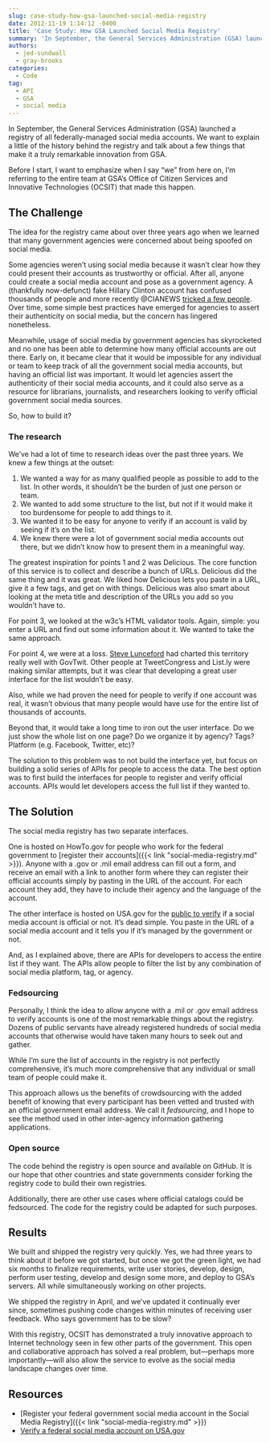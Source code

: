 ```yaml
---
slug: case-study-how-gsa-launched-social-media-registry
date: 2012-11-19 1:14:12 -0400
title: 'Case Study: How GSA Launched Social Media Registry'
summary: 'In September, the General Services Administration (GSA) launched a registry of all federally-managed social media accounts. We want to explain a little of the history behind the registry and talk about a few things that make it a truly remarkable innovation from GSA. Before I start, I want to emphasize when I say &ldquo;we&rdquo; from'
authors:
  - jed-sundwall
  - gray-brooks
categories:
  - Code
tag:
  - API
  - GSA
  - social media
---
```


In September, the General Services Administration (GSA) launched a registry of all federally-managed social media accounts. We want to explain a little of the history behind the registry and talk about a few things that make it a truly remarkable innovation from GSA.

Before I start, I want to emphasize when I say “we” from here on, I&#8217;m referring to the entire team at GSA’s Office of Citizen Services and Innovative Technologies (OCSIT) that made this happen.

## The Challenge

The idea for the registry came about over three years ago when we learned that many government agencies were concerned about being spoofed on social media.

Some agencies weren&#8217;t using social media because it wasn&#8217;t clear how they could present their accounts as trustworthy or official. After all, anyone could create a social media account and pose as a government agency. A (thankfully now-defunct) fake Hillary Clinton account has confused thousands of people and more recently @CIANEWS [tricked a few people](http://www.washingtonpost.com/blogs/in-the-loop/post/cia-on-twitter-the-agency-spies-a-fake-account/2012/08/01/gJQAdjWJPX_blog.html). Over time, some simple best practices have emerged for agencies to assert their authenticity on social media, but the concern has lingered nonetheless.

Meanwhile, usage of social media by government agencies has skyrocketed and no one has been able to determine how many official accounts are out there. Early on, it became clear that it would be impossible for any individual or team to keep track of all the government social media accounts, but having an official list was important. It would let agencies assert the authenticity of their social media accounts, and it could also serve as a resource for librarians, journalists, and researchers looking to verify official government social media sources.

So, how to build it?

### The research

We&#8217;ve had a lot of time to research ideas over the past three years. We knew a few things at the outset:

  1. We wanted a way for as many qualified people as possible to add to the list. In other words, it shouldn’t be the burden of just one person or team.
  2. We wanted to add some structure to the list, but not if it would make it too burdensome for people to add things to it.
  3. We wanted it to be easy for anyone to verify if an account is valid by seeing if it’s on the list.
  4. We knew there were a lot of government social media accounts out there, but we didn’t know how to present them in a meaningful way.

The greatest inspiration for points 1 and 2 was Delicious. The core function of this service is to collect and describe a bunch of URLs. Delicious did the same thing and it was great. We liked how Delicious lets you paste in a URL, give it a few tags, and get on with things. Delicious was also smart about looking at the meta title and description of the URLs you add so you wouldn&#8217;t have to.

For point 3, we looked at the w3c’s HTML validator tools. Again, simple: you enter a URL and find out some information about it. We wanted to take the same approach.

For point 4, we were at a loss. [Steve Lunceford](https://twitter.com/dslunceford) had charted this territory really well with GovTwit. Other people at TweetCongress and List.ly were making similar attempts, but it was clear that developing a great user interface for the list wouldn’t be easy.

Also, while we had proven the need for people to verify if one account was real, it wasn&#8217;t obvious that many people would have use for the entire list of thousands of accounts.

Beyond that, it would take a long time to iron out the user interface. Do we just show the whole list on one page? Do we organize it by agency? Tags? Platform (e.g. Facebook, Twitter, etc)?

The solution to this problem was to not build the interface yet, but focus on building a solid series of APIs for people to access the data. The best option was to first build the interfaces for people to register and verify official accounts. APIs would let developers access the full list if they wanted to.

## The Solution

The social media registry has two separate interfaces.

One is hosted on HowTo.gov for people who work for the federal government to [register their accounts]({{< link "social-media-registry.md" >}}). Anyone with a .gov or .mil email address can fill out a form, and receive an email with a link to another form where they can register their official accounts simply by pasting in the URL of the account. For each account they add, they have to include their agency and the language of the account.

The other interface is hosted on USA.gov for the [public to verify](http://www.usa.gov/Contact/verify-social-media.shtml) if a social media account is official or not. It’s dead simple. You paste in the URL of a social media account and it tells you if it’s managed by the government or not.

And, as I explained above, there are APIs for developers to access the entire list if they want. The APIs allow people to filter the list by any combination of social media platform, tag, or agency.

### Fedsourcing

Personally, I think the idea to allow anyone with a .mil or .gov email address to verify accounts is one of the most remarkable things about the registry. Dozens of public servants have already registered hundreds of social media accounts that otherwise would have taken many hours to seek out and gather.

While I’m sure the list of accounts in the registry is not perfectly comprehensive, it’s much more comprehensive that any individual or small team of people could make it.

This approach allows us the benefits of crowdsourcing with the added benefit of knowing that every participant has been vetted and trusted with an official government email address. We call it _fedsourcing_, and I hope to see the method used in other inter-agency information gathering applications.

### Open source

The code behind the registry is open source and available on GitHub. It is our hope that other countries and state governments consider forking the registry code to build their own registries.

Additionally, there are other use cases where official catalogs could be fedsourced. The code for the registry could be adapted for such purposes.

## Results

We built and shipped the registry very quickly. Yes, we had three years to think about it before we got started, but once we got the green light, we had six months to finalize requirements, write user stories, develop, design, perform user testing, develop and design some more, and deploy to GSA’s servers. All while simultaneously working on other projects.

We shipped the registry in April, and we&#8217;ve updated it continually ever since, sometimes pushing code changes within minutes of receiving user feedback. Who says government has to be slow?

With this registry, OCSIT has demonstrated a truly innovative approach to Internet technology seen in few other parts of the government. This open and collaborative approach has solved a real problem, but—perhaps more importantly—will also allow the service to evolve as the social media landscape changes over time.

## Resources

  * [Register your federal government social media account in the Social Media Registry]({{< link "social-media-registry.md" >}})
  * [Verify a federal social media account on USA.gov](http://www.usa.gov/Contact/verify-social-media.shtml)